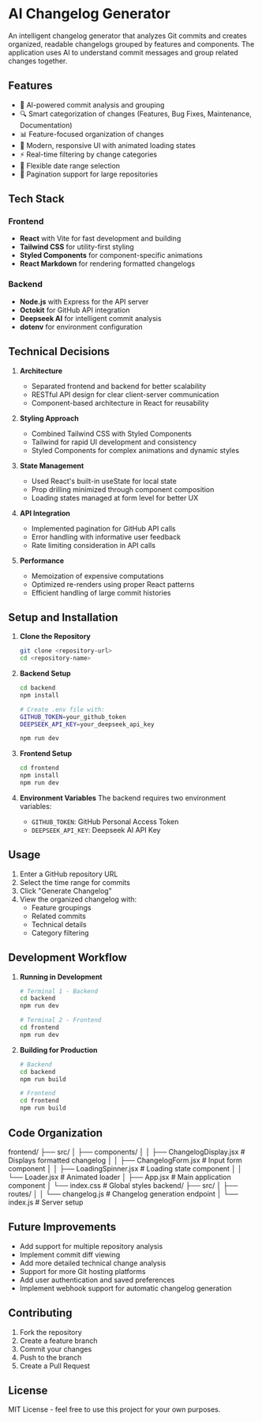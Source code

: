# AI Changelog Generator

An intelligent changelog generator that analyzes Git commits and creates organized, readable changelogs grouped by features and components. The application uses AI to understand commit messages and group related changes together.

## Features

- 🤖 AI-powered commit analysis and grouping
- 🔍 Smart categorization of changes (Features, Bug Fixes, Maintenance, Documentation)
- 📊 Feature-focused organization of changes
- 🎨 Modern, responsive UI with animated loading states
- ⚡ Real-time filtering by change categories
- 📅 Flexible date range selection
- 🔄 Pagination support for large repositories

## Tech Stack

### Frontend
- **React** with Vite for fast development and building
- **Tailwind CSS** for utility-first styling
- **Styled Components** for component-specific animations
- **React Markdown** for rendering formatted changelogs

### Backend
- **Node.js** with Express for the API server
- **Octokit** for GitHub API integration
- **Deepseek AI** for intelligent commit analysis
- **dotenv** for environment configuration

## Technical Decisions

1. **Architecture**
   - Separated frontend and backend for better scalability
   - RESTful API design for clear client-server communication
   - Component-based architecture in React for reusability

2. **Styling Approach**
   - Combined Tailwind CSS with Styled Components
   - Tailwind for rapid UI development and consistency
   - Styled Components for complex animations and dynamic styles

3. **State Management**
   - Used React's built-in useState for local state
   - Prop drilling minimized through component composition
   - Loading states managed at form level for better UX

4. **API Integration**
   - Implemented pagination for GitHub API calls
   - Error handling with informative user feedback
   - Rate limiting consideration in API calls

5. **Performance**
   - Memoization of expensive computations
   - Optimized re-renders using proper React patterns
   - Efficient handling of large commit histories

## Setup and Installation

1. **Clone the Repository**
   ```bash
   git clone <repository-url>
   cd <repository-name>
   ```

2. **Backend Setup**
   ```bash
   cd backend
   npm install
   
   # Create .env file with:
   GITHUB_TOKEN=your_github_token
   DEEPSEEK_API_KEY=your_deepseek_api_key
   
   npm run dev
   ```

3. **Frontend Setup**
   ```bash
   cd frontend
   npm install
   npm run dev
   ```

4. **Environment Variables**
   The backend requires two environment variables:
   - `GITHUB_TOKEN`: GitHub Personal Access Token
   - `DEEPSEEK_API_KEY`: Deepseek AI API Key

## Usage

1. Enter a GitHub repository URL
2. Select the time range for commits
3. Click "Generate Changelog"
4. View the organized changelog with:
   - Feature groupings
   - Related commits
   - Technical details
   - Category filtering

## Development Workflow

1. **Running in Development**
   ```bash
   # Terminal 1 - Backend
   cd backend
   npm run dev

   # Terminal 2 - Frontend
   cd frontend
   npm run dev
   ```

2. **Building for Production**
   ```bash
   # Backend
   cd backend
   npm run build

   # Frontend
   cd frontend
   npm run build
   ```

## Code Organization
frontend/
├── src/
│ ├── components/
│ │ ├── ChangelogDisplay.jsx # Displays formatted changelog
│ │ ├── ChangelogForm.jsx # Input form component
│ │ ├── LoadingSpinner.jsx # Loading state component
│ │ └── Loader.jsx # Animated loader
│ ├── App.jsx # Main application component
│ └── index.css # Global styles
backend/
├── src/
│ ├── routes/
│ │ └── changelog.js # Changelog generation endpoint
│ └── index.js # Server setup


## Future Improvements

- Add support for multiple repository analysis
- Implement commit diff viewing
- Add more detailed technical change analysis
- Support for more Git hosting platforms
- Add user authentication and saved preferences
- Implement webhook support for automatic changelog generation

## Contributing

1. Fork the repository
2. Create a feature branch
3. Commit your changes
4. Push to the branch
5. Create a Pull Request

## License

MIT License - feel free to use this project for your own purposes.